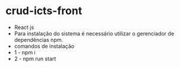 # crud-icts-front

- React js
- Para instalação do sistema é necessário utilizar o gerenciador de dependências npm.
- comandos de instalação
- 1 - npm i
- 2 - npm run start

